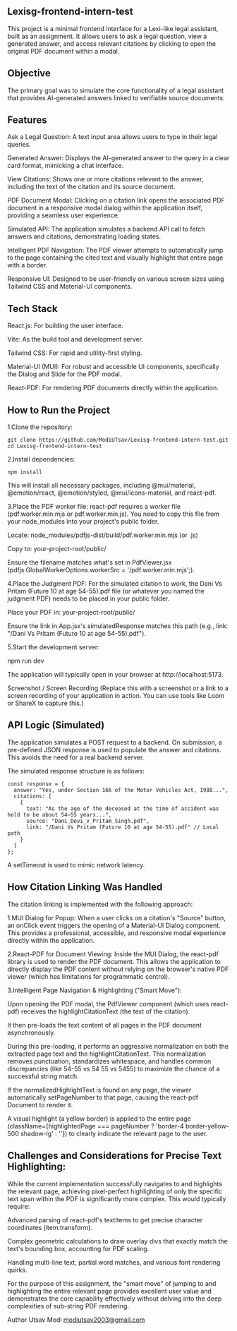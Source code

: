 ## Lexisg-frontend-intern-test
This project is a minimal frontend interface for a Lexi-like legal assistant, built as an assignment. It allows users to ask a legal question, view a generated answer, and access relevant citations by clicking to open the original PDF document within a modal.

## Objective
The primary goal was to simulate the core functionality of a legal assistant that provides AI-generated answers linked to verifiable source documents.

## Features
Ask a Legal Question: A text input area allows users to type in their legal queries.

Generated Answer: Displays the AI-generated answer to the query in a clear card format, mimicking a chat interface.

View Citations: Shows one or more citations relevant to the answer, including the text of the citation and its source document.

PDF Document Modal: Clicking on a citation link opens the associated PDF document in a responsive modal dialog within the application itself, providing a seamless user experience.

Simulated API: The application simulates a backend API call to fetch answers and citations, demonstrating loading states.

Intelligent PDF Navigation: The PDF viewer attempts to automatically jump to the page containing the cited text and visually highlight that entire page with a border.

Responsive UI: Designed to be user-friendly on various screen sizes using Tailwind CSS and Material-UI components.

## Tech Stack
React.js: For building the user interface.

Vite: As the build tool and development server.

Tailwind CSS: For rapid and utility-first styling.

Material-UI (MUI): For robust and accessible UI components, specifically the Dialog and Slide for the PDF modal.

React-PDF: For rendering PDF documents directly within the application.

## How to Run the Project
1.Clone the repository:

```
git clone https://github.com/ModiUTsav/Lexisg-frontend-intern-test.git
cd Lexisg-frontend-intern-test 
```

2.Install dependencies:
```
npm install
```
This will install all necessary packages, including @mui/material, @emotion/react, @emotion/styled, @mui/icons-material, and react-pdf.

3.Place the PDF worker file:
react-pdf requires a worker file (pdf.worker.min.mjs or pdf.worker.min.js). You need to copy this file from your node_modules into your project's public folder.

Locate: node_modules/pdfjs-dist/build/pdf.worker.min.mjs (or .js)

Copy to: your-project-root/public/

Ensure the filename matches what's set in PdfViewer.jsx (pdfjs.GlobalWorkerOptions.workerSrc = '/pdf.worker.min.mjs';).

4.Place the Judgment PDF:
For the simulated citation to work, the Dani Vs Pritam (Future 10 at age 54-55).pdf file (or whatever you named the judgment PDF) needs to be placed in your public folder.

Place your PDF in: your-project-root/public/

Ensure the link in App.jsx's simulatedResponse matches this path (e.g., link: "/Dani Vs Pritam (Future 10 at age 54-55).pdf").

5.Start the development server:

npm run dev

The application will typically open in your browser at http://localhost:5173.

Screenshot / Screen Recording
(Replace this with a screenshot or a link to a screen recording of your application in action. You can use tools like Loom or ShareX to capture this.)

<!-- Example: Make sure to place your screenshot in the project root or adjust path -->

## API Logic (Simulated)
The application simulates a POST request to a backend. On submission, a pre-defined JSON response is used to populate the answer and citations. This avoids the need for a real backend server.

The simulated response structure is as follows:
```
const response = {
  answer: "Yes, under Section 166 of the Motor Vehicles Act, 1988...",
  citations: [
    {
      text: "As the age of the deceased at the time of accident was held to be about 54–55 years...",
      source: "Dani_Devi_v_Pritam_Singh.pdf",
      link: "/Dani Vs Pritam (Future 10 at age 54-55).pdf" // Local path
    }
  ]
};
```
A setTimeout is used to mimic network latency.

## How Citation Linking Was Handled
The citation linking is implemented with the following approach:

1.MUI Dialog for Popup: When a user clicks on a citation's "Source" button, an onClick event triggers the opening of a Material-UI Dialog component. This provides a professional, accessible, and responsive modal experience directly within the application.

2.React-PDF for Document Viewing: Inside the MUI Dialog, the react-pdf library is used to render the PDF document. This allows the application to directly display the PDF content without relying on the browser's native PDF viewer (which has limitations for programmatic control).

3.Intelligent Page Navigation & Highlighting ("Smart Move"):

Upon opening the PDF modal, the PdfViewer component (which uses react-pdf) receives the highlightCitationText (the text of the citation).

It then pre-loads the text content of all pages in the PDF document asynchronously.

During this pre-loading, it performs an aggressive normalization on both the extracted page text and the highlightCitationText. This normalization removes punctuation, standardizes whitespace, and handles common discrepancies (like 54-55 vs 54 55 vs 5455) to maximize the chance of a successful string match.

If the normalizedHighlightText is found on any page, the viewer automatically setPageNumber to that page, causing the react-pdf Document to render it.

A visual highlight (a yellow border) is applied to the entire page (className={highlightedPage === pageNumber ? 'border-4 border-yellow-500 shadow-lg' : ''}) to clearly indicate the relevant page to the user.

## Challenges and Considerations for Precise Text Highlighting:

While the current implementation successfully navigates to and highlights the relevant page, achieving pixel-perfect highlighting of only the specific text span within the PDF is significantly more complex. This would typically require:

Advanced parsing of react-pdf's textItems to get precise character coordinates (item.transform).

Complex geometric calculations to draw overlay divs that exactly match the text's bounding box, accounting for PDF scaling.

Handling multi-line text, partial word matches, and various font rendering quirks.

For the purpose of this assignment, the "smart move" of jumping to and highlighting the entire relevant page provides excellent user value and demonstrates the core capability effectively without delving into the deep complexities of sub-string PDF rendering.

Author
Utsav Modi
modiutsav2003@gmail.com